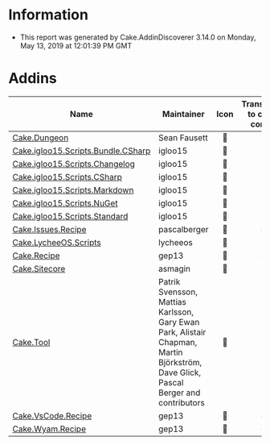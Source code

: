 # Information

- This report was generated by Cake.AddinDiscoverer 3.14.0 on Monday, May 13, 2019 at 12:01:39 PM GMT

# Addins

| Name | Maintainer | Icon | Transferred to cake-contrib | License |
| --- | --- | :---: | :---: | :---: |
| [Cake.Dungeon](https://www.nuget.org/packages/Cake.Dungeon/) | Sean Fausett |  :small_red_triangle: |  :small_red_triangle: | MIT :white_check_mark: |
| [Cake.igloo15.Scripts.Bundle.CSharp](https://www.nuget.org/packages/Cake.igloo15.Scripts.Bundle.CSharp/) | igloo15 |  :small_red_triangle: |  :small_red_triangle: | MIT :white_check_mark: |
| [Cake.igloo15.Scripts.Changelog](https://www.nuget.org/packages/Cake.igloo15.Scripts.Changelog/) | igloo15 |  :small_red_triangle: |  :small_red_triangle: | MIT :white_check_mark: |
| [Cake.igloo15.Scripts.CSharp](https://www.nuget.org/packages/Cake.igloo15.Scripts.CSharp/) | igloo15 |  :small_red_triangle: |  :small_red_triangle: | MIT :white_check_mark: |
| [Cake.igloo15.Scripts.Markdown](https://www.nuget.org/packages/Cake.igloo15.Scripts.Markdown/) | igloo15 |  :small_red_triangle: |  :small_red_triangle: | MIT :white_check_mark: |
| [Cake.igloo15.Scripts.NuGet](https://www.nuget.org/packages/Cake.igloo15.Scripts.NuGet/) | igloo15 |  :small_red_triangle: |  :small_red_triangle: | MIT :white_check_mark: |
| [Cake.igloo15.Scripts.Standard](https://www.nuget.org/packages/Cake.igloo15.Scripts.Standard/) | igloo15 |  :small_red_triangle: |  :small_red_triangle: | MIT :white_check_mark: |
| [Cake.Issues.Recipe](https://github.com/cake-contrib/Cake.Issues.Recipe) | pascalberger |  :small_red_triangle: |  :white_check_mark: |  :small_red_triangle: |
| [Cake.LycheeOS.Scripts](https://github.com/lycheeos/cake-tools) | lycheeos |  :small_red_triangle: |  :small_red_triangle: |  :small_red_triangle: |
| [Cake.Recipe](https://github.com/cake-contrib/Cake.Recipe/) | gep13 |  :small_red_triangle: |  :white_check_mark: | MIT :white_check_mark: |
| [Cake.Sitecore](https://github.com/asmagin/Cake.Sitecore) | asmagin |  :small_red_triangle: |  :small_red_triangle: |  :small_red_triangle: |
| [Cake.Tool](https://cakebuild.net/) | Patrik Svensson, Mattias Karlsson, Gary Ewan Park, Alistair Chapman, Martin Björkström, Dave Glick, Pascal Berger and contributors |  :small_red_triangle: |  :small_red_triangle: | MIT :white_check_mark: |
| [Cake.VsCode.Recipe](https://github.com/cake-contrib/Cake.VsCode.Recipe) | gep13 |  :small_red_triangle: |  :white_check_mark: |  :small_red_triangle: |
| [Cake.Wyam.Recipe](https://github.com/cake-contrib/Cake.Wyam.Recipe) | gep13 |  :small_red_triangle: |  :white_check_mark: |  :small_red_triangle: |
